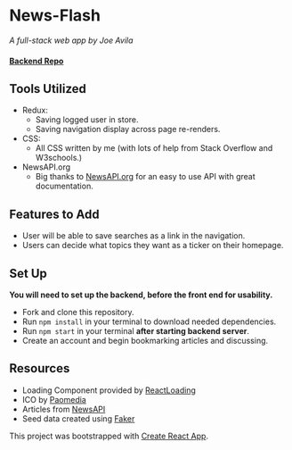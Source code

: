 # News-Flash
*A full-stack web app by Joe Avila*
#### [Backend Repo](https://github.com/javila35/News-Flash-Backend)

## Tools Utilized
* Redux:
    * Saving logged user in store.
    * Saving navigation display across page re-renders.
* CSS: 
    * All CSS written by me (with lots of help from Stack Overflow and W3schools.)
* NewsAPI.org
    * Big thanks to [NewsAPI.org](https://newsapi.org/) for an easy to use API with great documentation.

## Features to Add
* User will be able to save searches as a link in the navigation.
* Users can decide what topics they want as a ticker on their homepage.



## Set Up
**You will need to set up the backend, before the front end for usability.**
* Fork and clone this repository.
* Run ```npm install``` in your terminal to download needed dependencies.
* Run ```npm start``` in your terminal **after starting backend server**.
* Create an account and begin bookmarking articles and discussing.



## Resources
* Loading Component provided by [ReactLoading](https://github.com/fakiolinho/react-loading)
* ICO by [Paomedia](https://github.com/paomedia/small-n-flat)
* Articles from [NewsAPI](https://newsapi.org/)
* Seed data created using [Faker](https://github.com/faker-ruby/faker)



This project was bootstrapped with [Create React App](https://github.com/facebook/create-react-app).